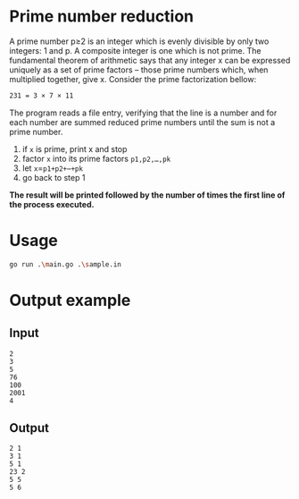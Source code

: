 # Prime number reduction

A prime number p≥2 is an integer which is evenly divisible by only two integers: 1 and p. A composite integer is one which is not prime. The fundamental theorem of arithmetic says that any integer x can be expressed uniquely as a set of prime factors – those prime numbers which, when multiplied together, give x. Consider the prime factorization bellow:

```sh
231 = 3 × 7 × 11
```

The program reads a file entry, verifying that the line is a number and for each number are summed reduced prime numbers until the sum is not a prime number.

1. if `x` is prime, print x and stop
2. factor `x` into its prime factors `p1,p2,…,pk`
3. let `x`=`p1+p2+⋯+pk`
4. go back to step 1

**The result will be printed followed by the number of times the first line of the process executed.**

# Usage

```sh
go run .\main.go .\sample.in
```

# Output example

## Input

    2
    3
    5
    76
    100
    2001
    4

## Output

    2 1
    3 1
    5 1
    23 2
    5 5
    5 6